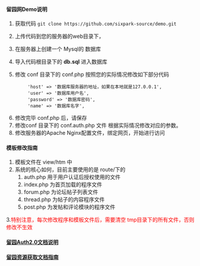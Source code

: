 #### 留园网Demo说明
1. 获取代码
`git clone https://github.com/sixpark-source/demo.git`

2. 上传代码到您的服务器的web目录下，
3. 在服务器上创建一个 Mysql的 数据库
4. 导入代码根目录下的 **db.sql** 进入数据库
5. 修改 conf 目录下的 conf.php 按照您的实际情况修改如下部分代码
```
        'host' => '数据库服务器的地址，如果在本地就是127.0.0.1',
        'user' => '数据库用户名',
        'password' => '数据库密码',
        'name' => '数据库名字',

```
6. 修改完毕 conf.php 后，请保存
7. 修改conf 目录下的 conf.auth.php 文件 根据实际情况修改对应的参数。
8. 修改服务器的Apache Nginx配置文件，绑定网页，开始进行访问

#### 模板修改指南
1. 模板文件在 view/htm 中 
2. 系统的核心如何，目前主要使用的是 route/下的 
   1. auth.php 用于用户认证后授权使用的文件
   2. index.php 为首页加载的程序文件
   3. forum.php 为论坛帖子列表文件
   4. thread.php 为帖子的内容程序文件
   5. post.php 为发帖和评论模块的程序文件

3.<font color="red">特别注意，每次修改程序和模板文件后，需要清空 tmp目录下的所有文件，否则修改不生效</font>

#### <a href="https://github.com/sixpark-source/OAuth2/blob/master/Doc/Auth2.0%E6%8E%A5%E5%8F%A3%E6%8C%87%E5%8D%97.md">留园Auth2.0文档说明</a>

#### <a href="https://github.com/sixpark-source/OAuth2/blob/master/Doc/%E8%B5%84%E6%BA%90%E6%8E%A5%E5%8F%A3%E6%96%87%E6%A1%A3.md">留园资源获取文档指南</a>


